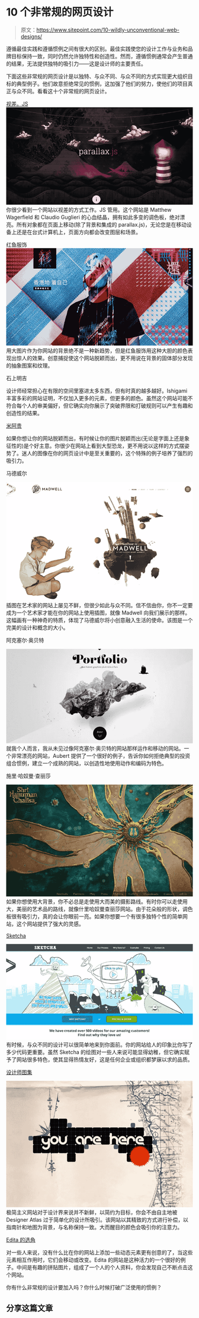 # 10 个非常规的网页设计

> 原文：<https://www.sitepoint.com/10-wildly-unconventional-web-designs/>

遵循最佳实践和遵循惯例之间有很大的区别。最佳实践使您的设计工作与业务和品牌目标保持一致，同时仍然允许独特性和创造性。然而，遵循惯例通常会产生普通的结果，无法提供独特的吸引力——这是设计师的主要责任。

下面这些非常规的网页设计是以独特、与众不同、与众不同的方式实现更大组织目标的典型例子。他们故意拒绝常见的惯例，这加强了他们的努力，使他们的项目真正与众不同。看看这十个非常规的网页设计。

[视差。JS](http://wagerfield.github.io/parallax/)
[![aaparallax](img/4163a0959283936861b834a4a03de95d.png)](http://wagerfield.github.io/parallax/) 
你很少看到一个网站以视差的方式工作。JS 管用。这个网站是 Matthew Wagerfield 和 Claudio Guglieri 的心血结晶，拥有如此多变的调色板，绝对漂亮。所有对象都在页面上移动(除了背景和集成的 parallax.js)，无论您是在移动设备上还是在台式计算机上，页面方向都会改变图层和场景。

红鱼服饰
![aared-fish](img/80828bf2ff0b57ef9665cbc7bf7d77be.png)
用大图片作为你网站的背景绝不是一种新趋势，但是红鱼服饰用这种大胆的颜色表现出惊人的效果。创意捕捉使这个网站脱颖而出，更不用说在背景的固体部分发现的抽象图案和纹理。

石上明吉

设计师经常担心在有限的空间里塞进太多东西，但有时真的越多越好。Ishigami 丰富多彩的网站证明，不仅加入更多的元素，但更多的颜色。虽然这个网站可能不符合每个人的审美偏好，但它确实向你展示了突破界限和打破规则可以产生有趣和创造性的结果。

[米阿贵](http://www.miagui.cc/)

如果你想让你的网站脱颖而出，有时候让你的图片脱颖而出(无论是字面上还是象征性的)是个好主意。你很少在网站上看到大型恐龙，更不用说以这样的方式摆姿势了。迷人的图像在你的网页设计中是至关重要的，这个特殊的例子培养了强烈的吸引力。

马德威尔

[![aamadwell](img/286ae418c6b7110b0499e48cd61c35ac.png)](http://www.madwellnyc.com/) 
插图在艺术家的网站上屡见不鲜，但很少如此与众不同。信不信由你，你不一定要成为一个艺术家才能在你的网站上使用插图，就像 Madwell 向我们展示的那样。这幅画有一种神奇的特质，体现了马德威尔将小创意融入生活的使命。该图是一个完美的设计和概念的大小。

阿克塞尔·奥贝特

[![aaxel](img/91674839bad360fb320ec490848e48b7.png)](http://axel-aubert.fr/#accueil) 
就我个人而言，我从未见过像阿克塞尔·奥贝特的网站那样运作和移动的网站。一个非常漂亮的网站，Aubert 提供了一个很好的例子，告诉你如何拒绝典型的投资组合惯例，建立一个成熟的网站，以创造性地使用动作和编码为特色。

施里·哈奴曼·查丽莎

[![aashri](img/fbe33a454b67745e421a41df7f35c978.png)](http://shrihanumanchalisa.in/index.php) 
如果你想使用大背景，你不必总是走使用大而美的摄影路线。有时你可以走使用大，美丽的艺术品的路线，就像什里哈奴曼查丽莎网站。由于花朵般的形状，调色板很有吸引力，真的会让你眼前一亮。如果你想要一个有很多独特个性的简单网站，这个网站提供了强大的灵感。

[Sketcha](http://www.sketcha.com/)

[![aasketcha](img/61c742c14086f74e78e243bae446b579.png)](http://www.sketcha.com/) 
有时候，与众不同的设计可以很简单地来到你面前。你的网站给人的印象比你写了多少代码更重要。虽然 Sketcha 的绘图对一些人来说可能显得幼稚，但它确实赋予了网站很多特色，使其显得热情友好，这是任何企业或组织都梦寐以求的品质。

[设计师图集](http://www.designersatlas.com/)

[![aadesigner-atlas](img/add269e5444f8b740dad306ba8f19f7e.png)](http://www.designersatlas.com/) 
极简主义网站对于设计界来说并不新鲜，以简约为目标，你会不由自主地被 Designer Atlas 过于简单化的设计所吸引。该网站以其精致的方式进行补偿，以指南针和地图为背景，与名称保持一致。大而醒目的颜色会吸引你的注意力。

[Edita 的选角](http://www.editoskastingas.lt/)

对一些人来说，没有什么比在你的网站上添加一些动态元素更有创意的了，当这些元素相互作用时，它们会移动或改变。Edita 的网站是这种活力的一个很好的例子。中间是有趣的拼贴图片，组成了一个人的个人资料，你会发现自己不断点击这个网站。

你有什么非常规的设计要加入吗？你什么时候打破广泛使用的惯例？

## 分享这篇文章